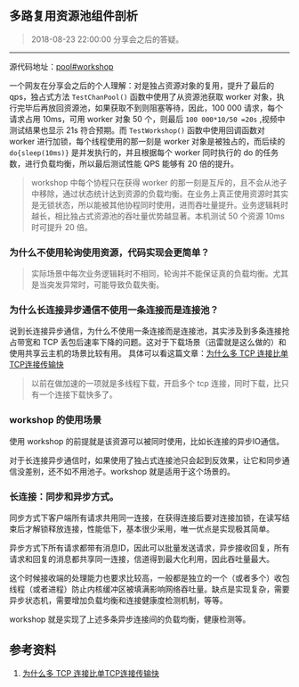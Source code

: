 ## 多路复用资源池组件剖析

>2018-08-23 22:00:00 分享会之后的答疑。

----

源代码地址：[pool#workshop](https://github.com/henrylee2cn/goutil/blob/master/pool/workshop.go)

一个网友在分享会之后的个人理解：对是独占资源对象的复用，提升了最后的 qps，独占式方法 `TestChanPool()` 函数中使用了从资源池获取 worker 对象，执行完毕后再放回资源池，如果获取不到则阻塞等待，因此，100 000 请求，每个请求占用 10ms，可用 worker 对象 50 个，则最后 `100 000*10/50 =20s` ,视频中测试结果也显示 21s 符合预期。而 `TestWorkshop()` 函数中使用回调函数对 worker 进行加锁，每个线程使用的那一刻是 worker 对象是被独占的，而后续的 `do{sleep(10ms)}` 是并发执行的，并且根据每个 worker 同时执行的 do 的任务数，进行负载均衡，所以最后测试性能 QPS 能够有 20 倍的提升。

>workshop 中每个协程只在获得 worker 的那一刻是互斥的，且不会从池子中移除，通过状态统计达到资源的负载均衡。在业务上真正使用资源时其实是无锁状态，所以能被其他协程同时使用，进而吞吐量提升。业务逻辑耗时越长，相比独占式资源池的吞吐量优势越显著。本机测试 50 个资源 10ms 时可提升 20 倍。

### 为什么不使用轮询使用资源，代码实现会更简单？

>实际场景中每次业务逻辑耗时不相同，轮询并不能保证真的负载均衡。尤其是当突发异常时，可能导致负载失衡。

### 为什么长连接异步通信不使用一条连接而是连接池？

说到长连接异步通信，为什么不使用一条连接而是连接池，其实涉及到多条连接抢占带宽和 TCP 丢包后速率下降的问题。这对于下载场景（迅雷就是这么做的）和使用共享云主机的场景比较有用。
具体可以看这篇文章：[为什么多 TCP 连接比单TCP连接传输快](https://segmentfault.com/a/1190000008803687)

>以前在做加速的一项就是多线程下载，开启多个 tcp  连接，同时下载，比只有一个连接下载快多了。

### workshop 的使用场景

使用 workshop 的前提就是该资源可以被同时使用，比如长连接的异步IO通信。

对于长连接异步通信时，如果使用了独占式连接池只会起到反效果，让它和同步通信没差别，还不如不用池子。workshop 就是适用于这个场景的。

### 长连接：同步和异步方式。

同步方式下客户端所有请求共用同一连接，在获得连接后要对连接加锁，在读写结束后才解锁释放连接，性能低下，基本很少采用，唯一优点是实现极其简单。

异步方式下所有请求都带有消息ID，因此可以批量发送请求，异步接收回复，所有请求和回复的消息都共享同一连接，信道得到最大化利用，因此吞吐量最大。

这个时候接收端的处理能力也要求比较高，一般都是独立的一个（或者多个）收包线程（或者进程）防止内核缓冲区被填满影响网络吞吐量。缺点是实现复杂，需要异步状态机，需要增加负载均衡和连接健康度检测机制，等等。

workshop 就是实现了上述多条异步连接间的负载均衡，健康检测等。

## 参考资料

1. [为什么多 TCP 连接比单TCP连接传输快](https://segmentfault.com/a/1190000008803687)
